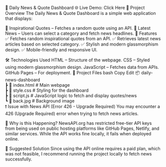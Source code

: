 📰 Daily News & Quote Dashboard
🌐 Live Demo: Click Here
📌 Project Overview
The Daily News & Quote Dashboard is a simple web application that displays:

🔹 Inspirational Quotes – Fetches a random quote using an API.
🔹 Latest News – Users can select a category and fetch news headlines.
🚀 Features
✅ Fetches random inspirational quotes from an API.
✅ Retrieves latest news articles based on selected category.
✅ Stylish and modern glassmorphism design.
✅ Mobile-friendly and responsive UI.

🛠️ Technologies Used
HTML – Structure of the webpage.
CSS – Styled using modern glassmorphism design.
JavaScript – Fetches data from APIs.
GitHub Pages – For deployment.
📂 Project Files
bash
Copy
Edit
📦 daily-news-dashboard  
 ┣ 📜 index.html      # Main webpage  
 ┣ 📜 style.css       # Styling for the dashboard  
 ┣ 📜 script.js       # JavaScript logic to fetch and display quotes/news  
 ┗ 📜 back.jpg        # Background image  
❗ Issue with News API (Error 426 - Upgrade Required)
You may encounter a 426 (Upgrade Required) error when trying to fetch news articles.

🔹 Why is this Happening?
NewsAPI.org has restricted free-tier API keys from being used on public hosting platforms like GitHub Pages, Netlify, and similar services. While the API works fine locally, it fails when deployed online.

🔹 Suggested Solution
Since using the API online requires a paid plan, which was not feasible, I recommend running the project locally to fetch news successfully.
